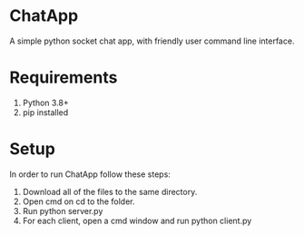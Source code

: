 # ChatApp
A simple python socket chat app, with friendly user command line interface.

# Requirements
1. Python 3.8+
2. pip installed

# Setup
In order to run ChatApp follow these steps:
1. Download all of the files to the same directory.
2. Open cmd on cd to the folder.
3. Run python server.py
4. For each client, open a cmd window and run python client.py
